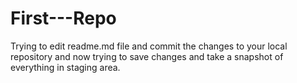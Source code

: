 # First---Repo
Trying to edit readme.md file and commit the changes to your local repository
and now trying to save changes and take a snapshot of everything in staging area.
